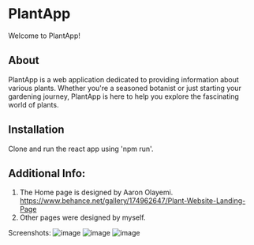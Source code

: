 # PlantApp

Welcome to PlantApp!

## About

PlantApp is a web application dedicated to providing information about various plants. Whether you're a seasoned botanist or just starting your gardening journey, PlantApp is here to help you explore the fascinating world of plants.


## Installation
Clone and run the react app using 'npm run'.

## Additional Info:
1. The Home page is designed by Aaron Olayemi. https://www.behance.net/gallery/174962647/Plant-Website-Landing-Page
2. Other pages were designed by myself.

Screenshots:
![image](https://github.com/Sujata658/plant_app/assets/58798972/15fa9df4-978a-4cd0-ad53-3ee3127720f4)
![image](https://github.com/Sujata658/plant_app/assets/58798972/c497d96e-a182-4984-96ee-96f3daee01a7)
![image](https://github.com/Sujata658/plant_app/assets/58798972/cab59511-9641-49f9-9213-a3d6368e803c)


